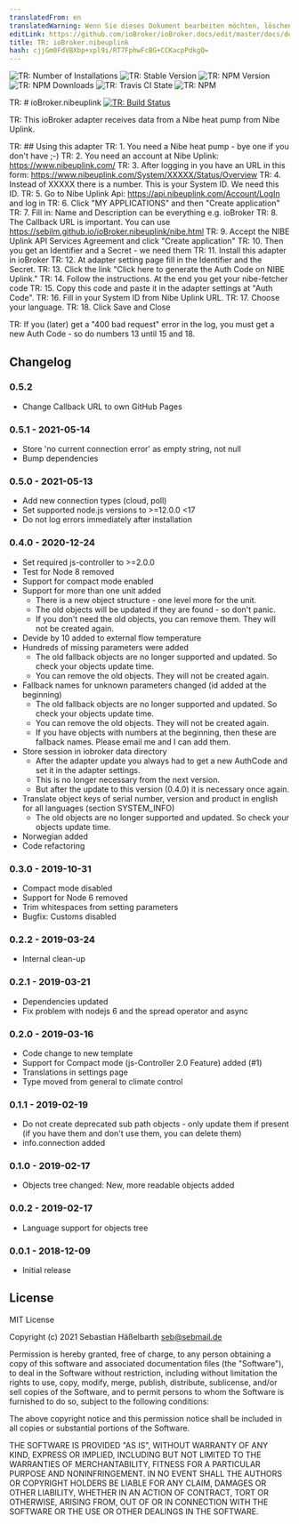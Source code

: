```yaml
---
translatedFrom: en
translatedWarning: Wenn Sie dieses Dokument bearbeiten möchten, löschen Sie bitte das Feld "translationsFrom". Andernfalls wird dieses Dokument automatisch erneut übersetzt
editLink: https://github.com/ioBroker/ioBroker.docs/edit/master/docs/de/adapterref/iobroker.nibeuplink/README.md
title: TR: ioBroker.nibeuplink
hash: cjjGm0FdVBXbp+xpl9i/RT7FphwFcBG+CCKacpPdkgQ=
---
```

![TR: Number of Installations](http://iobroker.live/badges/nibeuplink-installed.svg)
![TR: Stable Version](http://iobroker.live/badges/nibeuplink-stable.svg)
![TR: NPM Version](https://img.shields.io/npm/v/iobroker.nibeuplink.svg)
![TR: NPM Downloads](https://img.shields.io/npm/dm/iobroker.nibeuplink.svg)
![TR: Travis CI State](https://travis-ci.org/sebilm/ioBroker.nibeuplink.svg?branch=master)
![TR: NPM](https://nodei.co/npm/iobroker.nibeuplink.png?downloads=true)

TR: # ioBroker.nibeuplink
[![TR: Build Status](https://github.com/sebilm/ioBroker.nibeuplink/workflows/Test%20and%20Release/badge.svg)](https://github.com/sebilm/ioBroker.nibeuplink/actions/workflows/test-and-release.yml)

TR: This ioBroker adapter receives data from a Nibe heat pump from Nibe Uplink.

TR: ## Using this adapter
TR: 1. You need a Nibe heat pump - bye one if you don't have ;-)
TR: 2. You need an account at Nibe Uplink: https://www.nibeuplink.com/
TR: 3. After logging in you have an URL in this form: https://www.nibeuplink.com/System/XXXXX/Status/Overview
TR: 4. Instead of XXXXX there is a number. This is your System ID. We need this ID.
TR: 5. Go to Nibe Uplink Api: https://api.nibeuplink.com/Account/LogIn and log in
TR: 6. Click "MY APPLICATIONS" and then "Create application"
TR: 7. Fill in: Name and Description can be everything e.g. ioBroker
TR: 8. The Callback URL is important. You can use https://sebilm.github.io/ioBroker.nibeuplink/nibe.html
TR: 9. Accept the NIBE Uplink API Services Agreement and click "Create application"
TR: 10. Then you get an Identifier and a Secret - we need them
TR: 11. Install this adapter in ioBroker
TR: 12. At adapter setting page fill in the Identifier and the Secret.
TR: 13. Click the link "Click here to generate the Auth Code on NIBE Uplink."
TR: 14. Follow the instructions. At the end you get your nibe-fetcher code
TR: 15. Copy this code and paste it in the adapter settings at "Auth Code".
TR: 16. Fill in your System ID from Nibe Uplink URL.
TR: 17. Choose your language.
TR: 18. Click Save and Close

TR: If you (later) get a "400 bad request" error in the log, you must get a new Auth Code - so do numbers 13 until 15 and 18.

## Changelog

### 0.5.2
* Change Callback URL to own GitHub Pages

### 0.5.1 - 2021-05-14
* Store 'no current connection error' as empty string, not null
* Bump dependencies

### 0.5.0 - 2021-05-13
* Add new connection types (cloud, poll)
* Set supported node.js versions to >=12.0.0 <17
* Do not log errors immediately after installation

### 0.4.0 - 2020-12-24
* Set required js-controller to >=2.0.0
* Test for Node 8 removed
* Support for compact mode enabled
* Support for more than one unit added
  - There is a new object structure - one level more for the unit.
  - The old objects will be updated if they are found - so don't panic.
  - If you don't need the old objects, you can remove them. They will not be created again.
* Devide by 10 added to external flow temperature
* Hundreds of missing parameters were added
  - The old fallback objects are no longer supported and updated. So check your objects update time.
  - You can remove the old objects. They will not be created again.
* Fallback names for unknown parameters changed (id added at the beginning)
  - The old fallback objects are no longer supported and updated. So check your objects update time.
  - You can remove the old objects. They will not be created again.
  - If you have objects with numbers at the beginning, then these are fallback names. Please email me and I can add them.
* Store session in iobroker data directory
  - After the adapter update you always had to get a new AuthCode and set it in the adapter settings.
  - This is no longer necessary from the next version.
  - But after the update to this version (0.4.0) it is necessary once again.
* Translate object keys of serial number, version and product in english for all languages (section SYSTEM_INFO)
  - The old objects are no longer supported and updated. So check your objects update time.
* Norwegian added
* Code refactoring

### 0.3.0 - 2019-10-31
* Compact mode disabled
* Support for Node 6 removed
* Trim whitespaces from setting parameters
* Bugfix: Customs disabled

### 0.2.2 - 2019-03-24
* Internal clean-up

### 0.2.1 - 2019-03-21
* Dependencies updated
* Fix problem with nodejs 6 and the spread operator and async

### 0.2.0 - 2019-03-16
* Code change to new template
* Support for Compact mode (js-Controller 2.0 Feature) added (#1)
* Translations in settings page
* Type moved from general to climate control

### 0.1.1 - 2019-02-19
* Do not create deprecated sub path objects - only update them if present (if you have them and don't use them, you can delete them)
* info.connection added

### 0.1.0 - 2019-02-17
* Objects tree changed: New, more readable objects added

### 0.0.2 - 2019-02-17
* Language support for objects tree

### 0.0.1 - 2018-12-09
* Initial release

## License
MIT License

Copyright (c) 2021 Sebastian Häßelbarth <seb@sebmail.de>

Permission is hereby granted, free of charge, to any person obtaining a copy
of this software and associated documentation files (the "Software"), to deal
in the Software without restriction, including without limitation the rights
to use, copy, modify, merge, publish, distribute, sublicense, and/or sell
copies of the Software, and to permit persons to whom the Software is
furnished to do so, subject to the following conditions:

The above copyright notice and this permission notice shall be included in all
copies or substantial portions of the Software.

THE SOFTWARE IS PROVIDED "AS IS", WITHOUT WARRANTY OF ANY KIND, EXPRESS OR
IMPLIED, INCLUDING BUT NOT LIMITED TO THE WARRANTIES OF MERCHANTABILITY,
FITNESS FOR A PARTICULAR PURPOSE AND NONINFRINGEMENT. IN NO EVENT SHALL THE
AUTHORS OR COPYRIGHT HOLDERS BE LIABLE FOR ANY CLAIM, DAMAGES OR OTHER
LIABILITY, WHETHER IN AN ACTION OF CONTRACT, TORT OR OTHERWISE, ARISING FROM,
OUT OF OR IN CONNECTION WITH THE SOFTWARE OR THE USE OR OTHER DEALINGS IN THE
SOFTWARE.